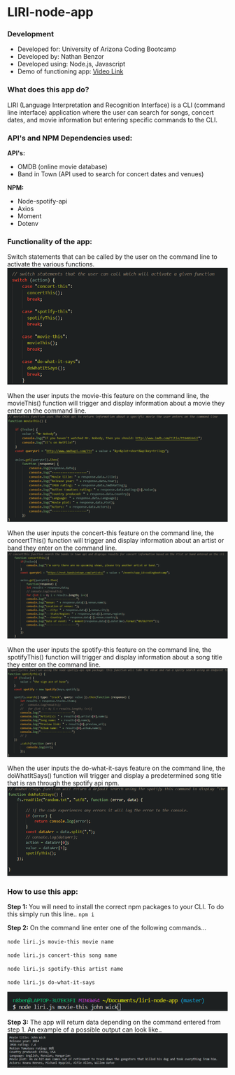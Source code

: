 # LIRI-node-app

### Development
 - Developed for: University of Arizona Coding Bootcamp
 - Developed by: Nathan Benzor
 - Developed using: Node.js, Javascript
 - Demo of functioning app: [Video Link](https://youtu.be/FAZ5A9gybso)

  

### What does this app do?

LIRI (Language Interpretation and Recognition Interface) is a CLI (command line interface) application where the user can search for songs, concert dates, and movie information but entering specific commands to the CLI.

### API's and NPM Dependencies used:

**API's:** 

 - OMDB (online movie database)
 - Band in Town (API used to search for concert dates and venues)

  
  **NPM:**

 - Node-spotify-api
 - Axios
 - Moment
 - Dotenv

 
### Functionality of the app:
  Switch statements  that can be called by the user on the command line to activate the various functions.![switch statements](https://github.com/n8benzor/liri-node-app/blob/master/images/switch-code.png?raw=true)

When the user inputs the movie-this feature on the command line, the movieThis() function will trigger and display information about a movie they enter on the command line.
![movieThis function](https://github.com/n8benzor/liri-node-app/blob/master/images/movie-function-code.png?raw=true)

When the user inputs the concert-this feature on the command line, the concertThis() function will trigger and display information about an artist or band they enter on the command line.
![concertThis function](https://github.com/n8benzor/liri-node-app/blob/master/images/concert-function-code.png?raw=true)

When the user inputs the spotify-this feature on the command line, the spotifyThis() function will trigger and display information about a song title they enter on the command line.
![spotifyThis](https://github.com/n8benzor/liri-node-app/blob/master/images/spotify-function-code.png?raw=true)

When the user inputs the do-what-it-says feature on the command line, the doWhatItSays() function will trigger and display a predetermined song title that is ran through the spotify api npm.
![doWhatItSays function](https://github.com/n8benzor/liri-node-app/blob/master/images/do-what-function-code.png?raw=true)

### How to use this app:
**Step 1:**
You will need to install the correct npm packages to your CLI. To do this simply run this line..
`npm i`

**Step 2:**
On the command line enter one of the following commands...

`node liri.js movie-this movie name`

`node liri.js concert-this song name`

`node liri.js spotify-this artist name`

`node liri.js do-what-it-says`

![cli example](https://raw.githubusercontent.com/n8benzor/liri-node-app/master/images/cli-exmple.png)


**Step 3:**
The app will return data depending on the command entered from step 1.  An example of a possible output can look like..
![Liri node app movie-this example](https://raw.githubusercontent.com/n8benzor/liri-node-app/master/images/movie-example.png)


